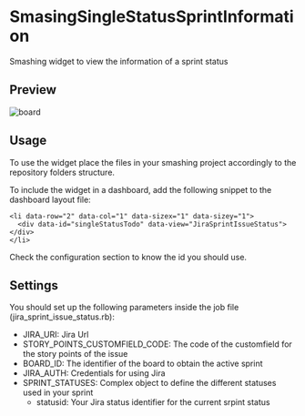 # SmasingSingleStatusSprintInformation

Smashing widget to view the information of a sprint status

## Preview

![board](https://user-images.githubusercontent.com/19978733/33692296-e3fdac34-daec-11e7-9cc9-aaa705ca1f75.png)

## Usage

To use the widget place the files in your smashing project accordingly to the repository folders structure.

To include the widget in a dashboard, add the following snippet to the dashboard layout file:

```
<li data-row="2" data-col="1" data-sizex="1" data-sizey="1">
  <div data-id="singleStatusTodo" data-view="JiraSprintIssueStatus"></div>
</li>
```

Check the configuration section to know the id you should use.

## Settings

You should set up the following parameters inside the job file (jira_sprint_issue_status.rb):
* JIRA_URI: Jira Url
* STORY_POINTS_CUSTOMFIELD_CODE: The code of the customfield for the story points of the issue
* BOARD_ID: The identifier of the board to obtain the active sprint
* JIRA_AUTH: Credentials for using Jira
* SPRINT_STATUSES: Complex object to define the different statuses used in your sprint
  * statusid: Your Jira status identifier for the current srpint status
